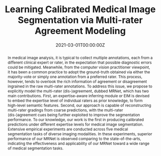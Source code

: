 ---
title: "Learning Calibrated Medical Image Segmentation via Multi-rater Agreement Modeling"

# if the author is from our lab, then you need to match it with the folder name you can find here
# https://github.com/Vision-and-Learning-Lab-UAlberta/home/tree/master/content/authors
# otherwise just write down their full name
authors:
- weiji
- Shuang Yu
- Junde Wu
- Kai Ma
- Cheng Bian
- Qi Bi
- jingjingli
- Hanruo Liu
- licheng
- Yefneg Zhang

date: "2021-03-01T00:00:00Z"
doi: 

# Schedule page publish date (NOT publication's date).
publishDate: "2021-03-01T00:00:00Z"

# Publication type.
# Legend: 0 = Uncategorized; 1 = Conference paper; 2 = Journal article;
# 3 = Preprint / Working Paper; 4 = Report; 5 = Book; 6 = Book section;
# 7 = Thesis; 8 = Patent
# you can have this as multiple types, just use a list like ["1", "3"]
publication_types: ["1"]

# Publication name and optional abbreviated publication name.
publication: Proceedings of IEEE Conference on Computer Vision and Pattern Recognition
publication_short: "*Proceedings of IEEE Conference on Computer Vision and Pattern Recognition(CVPR)*"

abstract: In medical image analysis, it is typical to collect multiple annotations, each from a different clinical expert or rater, in the expectation that possible diagnostic errors could be mitigated. Meanwhile, from the computer vision practitioner viewpoint, it has been a common practice to adopt the ground-truth obtained via either the majority-vote or simply one annotation from a preferred rater. This process, however, tends to overlook the rich information of agreement or disagreement ingrained in the raw multi-rater annotations. To address this issue, we propose to explicitly model the multi-rater (dis-)agreement, dubbed MRNet, which has two main contributions. First, an expertise-aware inferring module or EIM is devised to embed the expertise level of individual raters as prior knowledge, to form high-level semantic features. Second, our approach is capable of reconstructing multi-rater gradings from coarse predictions, with the multi-rater (dis-)agreement cues being further exploited to improve the segmentation performance. To our knowledge, our work is the first in producing calibrated predictions under different expertise levels for medical image segmentation. Extensive empirical experiments are conducted across five medical segmentation tasks of diverse imaging modalities. In these experiments, superior performance of our MRNet is observed comparing to the state-of-the-arts, indicating the effectiveness and applicability of our MRNet toward a wide range of medical segmentation tasks.


# Summary. An optional shortened abstract.
summary: This paper proposes a principled research investigation on exploiting the rich agreement information among multiple raters for improving the calibrated performance.

tags:
- CVPR

featured: false

links:
url_pdf: https://openaccess.thecvf.com/content/CVPR2021/papers/Ji_Learning_Calibrated_Medical_Image_Segmentation_via_Multi-Rater_Agreement_Modeling_CVPR_2021_paper.pdf
# url_code: https://github.com/BII-wushuang/Lie-Group-Motion-Prediction
# url_dataset:
# url_poster:
# url_project: https://coderstellaj.github.io/Hierarchical-Motion-Recurrent-Network-Website/
# url_slides:
# url_source:
# url_video: https://www.youtube.com/watch?v=6Yw6O_14xHQ&feature=youtu.be


# Featured image
# To use, add an image named `featured.jpg/png` to your page's folder. 
# If you have one, please zip together
image:
  caption: ''
  focal_point: ""
  preview_only: false

---